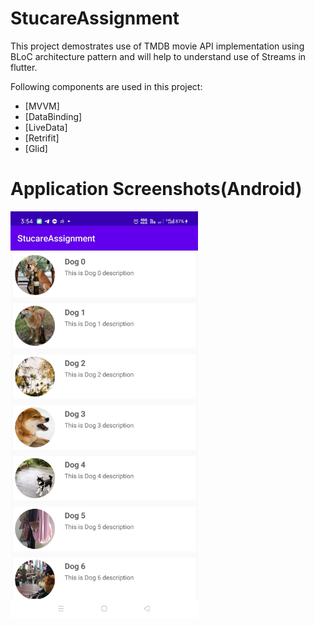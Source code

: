 # StucareAssignment


This project demostrates use of TMDB movie API implementation using BLoC architecture pattern and will help to understand use of Streams in flutter.

Following components are used in this project:

- [MVVM]
- [DataBinding]
- [LiveData]
- [Retrifit]
- [Glid]

# Application Screenshots(Android)

<img src="https://github.com/ervinod/StucareAssignment/blob/master/screenshot.jpg" width="300">

